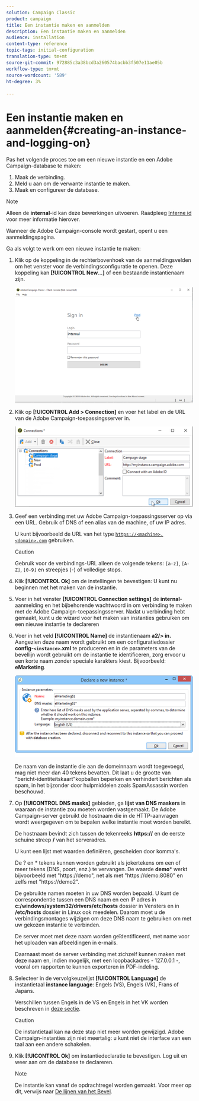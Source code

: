 ```yaml
---
solution: Campaign Classic
product: campaign
title: Een instantie maken en aanmelden
description: Een instantie maken en aanmelden
audience: installation
content-type: reference
topic-tags: initial-configuration
translation-type: tm+mt
source-git-commit: 972885c3a38bcd3a260574bacbb3f507e11ae05b
workflow-type: tm+mt
source-wordcount: '589'
ht-degree: 3%

---
```



# Een instantie maken en aanmelden{#creating-an-instance-and-logging-on}

Pas het volgende proces toe om een nieuwe instantie en een Adobe Campaign-database te maken:

1. Maak de verbinding.
1. Meld u aan om de verwante instantie te maken.
1. Maak en configureer de database.

>[!NOTE]
>
>Alleen de **internal**-id kan deze bewerkingen uitvoeren. Raadpleeg [Interne id](../../installation/using/campaign-server-configuration.md#internal-identifier) voor meer informatie hierover.

Wanneer de Adobe Campaign-console wordt gestart, opent u een aanmeldingspagina.

Ga als volgt te werk om een nieuwe instantie te maken:

1. Klik op de koppeling in de rechterbovenhoek van de aanmeldingsvelden om het venster voor de verbindingsconfiguratie te openen. Deze koppeling kan **[!UICONTROL New...]** of een bestaande instantienaam zijn.

   ![](assets/s_ncs_install_define_connection_01.png)

1. Klik op **[!UICONTROL Add > Connection]** en voer het label en de URL van de Adobe Campaign-toepassingsserver in.

   ![](assets/s_ncs_install_define_connection_02.png)

1. Geef een verbinding met uw Adobe Campaign-toepassingsserver op via een URL. Gebruik of DNS of een alias van de machine, of uw IP adres.

   U kunt bijvoorbeeld de URL van het type [`https://<machine>.<domain>.com`](https://myserver.adobe.com) gebruiken.

   >[!CAUTION]
   >
   >Gebruik voor de verbindings-URL alleen de volgende tekens: `[a-z]`, `[A-Z]`, `[0-9]` en streepjes (-) of volledige stops.

1. Klik **[!UICONTROL Ok]** om de instellingen te bevestigen: U kunt nu beginnen met het maken van de instantie.
1. Voer in het venster **[!UICONTROL Connection settings]** de **internal**-aanmelding en het bijbehorende wachtwoord in om verbinding te maken met de Adobe Campaign-toepassingsserver. Nadat u verbinding hebt gemaakt, kunt u de wizard voor het maken van instanties gebruiken om een nieuwe instantie te declareren
1. Voer in het veld **[!UICONTROL Name]** de instantienaam **a2/> in.** Aangezien deze naam wordt gebruikt om een configuratiedossier **config-`<instance>`.xml** te produceren en in de parameters van de bevellijn wordt gebruikt om de instantie te identificeren, zorg ervoor u een korte naam zonder speciale karakters kiest. Bijvoorbeeld: **eMarketing**.

   ![](assets/s_ncs_install_create_instance.png)

   De naam van de instantie die aan de domeinnaam wordt toegevoegd, mag niet meer dan 40 tekens bevatten. Dit laat u de grootte van &quot;bericht-identiteitskaart&quot;kopballen beperken en verhindert berichten als spam, in het bijzonder door hulpmiddelen zoals SpamAssassin worden beschouwd.

1. Op **[!UICONTROL DNS masks]** gebieden, ga **lijst van DNS maskers** in waaraan de instantie zou moeten worden vastgemaakt. De Adobe Campaign-server gebruikt de hostnaam die in de HTTP-aanvragen wordt weergegeven om te bepalen welke instantie moet worden bereikt.

   De hostnaam bevindt zich tussen de tekenreeks **https://** en de eerste schuine streep **/** van het serveradres.

   U kunt een lijst met waarden definiëren, gescheiden door komma&#39;s.

   De ? en * tekens kunnen worden gebruikt als jokertekens om een of meer tekens (DNS, poort, enz.) te vervangen. De waarde **demo*** werkt bijvoorbeeld met &quot;https://demo&quot;, net als met &quot;https://demo:8080&quot; en zelfs met &quot;https://demo2&quot;.

   De gebruikte namen moeten in uw DNS worden bepaald. U kunt de correspondentie tussen een DNS naam en een IP adres in **c:/windows/system32/drivers/etc/hosts** dossier in Vensters en in **/etc/hosts** dossier in Linux ook meedelen. Daarom moet u de verbindingsmontages wijzigen om deze DNS naam te gebruiken om met uw gekozen instantie te verbinden.

   De server moet met deze naam worden geïdentificeerd, met name voor het uploaden van afbeeldingen in e-mails.

   Daarnaast moet de server verbinding met zichzelf kunnen maken met deze naam en, indien mogelijk, met een loopbackadres - 127.0.0.1 -, vooral om rapporten te kunnen exporteren in PDF-indeling.

1. Selecteer in de vervolgkeuzelijst **[!UICONTROL Language]** de instantietaal **instance language**: Engels (VS), Engels (VK), Frans of Japans.

   Verschillen tussen Engels in de VS en Engels in het VK worden beschreven in [deze sectie](../../platform/using/adobe-campaign-workspace.md#date-and-time).

   >[!CAUTION]
   >
   >De instantietaal kan na deze stap niet meer worden gewijzigd. Adobe Campaign-instanties zijn niet meertalig: u kunt niet de interface van een taal aan een andere schakelen.

1. Klik **[!UICONTROL Ok]** om instantiedeclaratie te bevestigen. Log uit en weer aan om de database te declareren.

   >[!NOTE]
   >
   >De instantie kan vanaf de opdrachtregel worden gemaakt. Voor meer op dit, verwijs naar [De lijnen van het Bevel](../../installation/using/command-lines.md).

